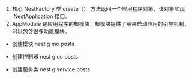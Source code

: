 1. 核心 NestFactory 类
   create（） 方法返回一个应用程序对象，该对象实现 INestApplication 接口。
2. AppModule 是应用程序的根模块，根模块提供了用来启动应用的引导机制，可以包含很多功能模块。

- 创建模块 nest g mo posts

- 创建控制器 nest g co posts

- 创建服务类 nest g service posts
